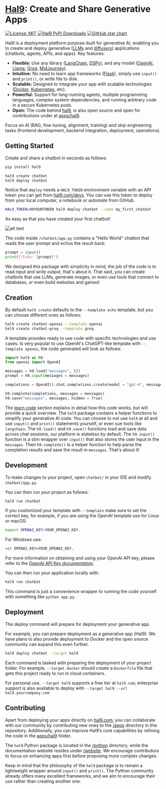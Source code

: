 # [Hal9](https://hal9.com/): Create and Share Generative Apps

[![License: MIT](https://img.shields.io/badge/License-MIT-yellow.svg)](https://opensource.org/licenses/MIT)
[![Hal9 PyPi Downloads](https://img.shields.io/pypi/dm/hal9?label=PyPI)](https://pypistats.org/packages/hal9)
[![GitHub star chart](https://img.shields.io/github/stars/hal9ai/hal9?style=flat-square)](https://star-history.com/#hal9ai/hal9)

Hal9 is a deployment platform purpose-built for generative AI, enabling you to create and deploy generative ([LLMs](https://github.com/Hannibal046/Awesome-LLM) and [diffusers](https://github.com/huggingface/diffusers)) applications (chatbots, agents, APIs, and apps). Key features:
- **Flexible:** Use any library ([LangChain](https://python.langchain.com/v0.1/docs/get_started/quickstart/), [DSPy](https://dspy-docs.vercel.app/docs/quick-start/installation)), and any model ([OpenAI](https://platform.openai.com/docs/api-reference/introduction), [Llama](https://ai.meta.com/blog/5-steps-to-getting-started-with-llama-2/), [Groq](https://docs.api.groq.com/md/tutorials/python.groqapi.html), [MidJourney](https://docs.imagineapi.dev/en)).
- **Intuitive:** No need to learn app frameworks ([Flask](https://flask.palletsprojects.com/en/3.0.x/quickstart/)), simply use `input()` and `print()`, or write file to disk.
- **Scalable:** Designed to integrate your app with scalable technologies ([Docker](https://www.docker.com/), [Kubernetes](https://kubernetes.io/), etc).
- **Powerful:** Support for long-running agents, multiple programming languages, complex system dependencies, and running arbitrary code in a secure Kubernetes pods.
- **Open:** The code behind [hal9](https://hal9.com/apps/hal9), is also open source and open for contributions under at [apps/hal9](https://github.com/hal9ai/hal9/tree/main/apps/hal9).

Focus on AI (RAG, fine-tuning, alignment, training) and skip engineering tasks (frontend development, backend integration, deployment, operations).

## Getting Started

Create and share a chatbot in seconds as follows:

```bash
pip install hal9

hal9 create chatbot
hal9 deploy chatbot
```

Notice that `deploy` needs a `HAL9_TOKEN` environment variable with an API token you can get from [hal9.com/devs](https://hal9.com/devs). You can use this token to deploy from your local computer, a notebook or automate from GitHub.


```bash
HAL9_TOKEN=H9YOURTOKEN hal9 deploy chatbot --name my_first_chatbot
```
As easy as that you have created your first chatbot!

![alt text](image-2.png)

The code inside `/chatbot/app.py` contains a "Hello World" chatbot that reads the user prompt and echos the result back:


```python deploy
prompt = input()
print(f"Echo: {prompt}")
```

We designed this package with simplicity in mind, the job of the code is to read input and write output, that's about it. That said, you can create chatbots that use LLMs, generate images, or even use tools that connect to databases, or even build websites and games!

## Creation

By default `hal9 create` defaults to the `--template echo` template, but you can choose different ones as follows:

```bash
hal9 create chatbot-openai --template openai
hal9 create chatbot-groq --template groq
```

A template provides ready to use code with specific technologies and use cases. Is very popular to use OpenAI's ChatGPT-like template with `--template openai`, the code generated will look as follows:

```python deploy
import hal9 as h9
from openai import OpenAI

messages = h9.load("messages", [])
prompt = h9.input(messages = messages)

completions = OpenAI().chat.completions.create(model = "gpt-4", messages = messages, stream = True)

h9.complete(completions, messages = messages)
h9.save("messages", messages, hidden = True)
```

The [learn code](https://hal9.com/docs/learn/code) section explains in detail how this code works, but will provide a quick overview. The `hal9` package contains a helper functions to simplify your generative AI code. You can choose to not use `hal9` at all and use `input()` and `print()` statements yourself, or even sue tools like `langchain`. The `h9.load()` and `h9.save()` functions load and save data across chat sessions, our platform is stateless by default. The `h9.input()` function is a slim wrapper over `input()` that also stores the user input in the `messages`. Then `h9.complete()` is a helper function to help parse the completion results and save the result in `messages`. That's about it!

## Development

To make changes to your project, open `chatbot/` in your IDE and modify `chatbot/app.py`.

You can then run your project as follows:

```bash
hal9 run chatbot
```

If you customized your template with `--template` make sure to set the correct key, for example, if you are using the OpenAI template use for Linux or macOS:

```bash
export OPENAI_KEY=YOUR_OPENAI_KEY.
```
For Windows use:

```bash
set OPENAI_KEY=YOUR_OPENAI_KEY.
```

For more information on obtaining and using your OpenAI API key, please refer to the [OpenAI API Key documentation](https://help.openai.com/en/articles/4936850-where-do-i-find-my-openai-api-key).


You can then run your application locally with:

```bash
hal9 run chatbot
```

This command is just a convenience wrapper to running the code yourself with something like `python app.py`.

## Deployment

The deploy command will prepare for deployment your generative app.

For example, you can prepare deployment as a generative app (Hal9). We have plans to also provide deployment to Docker and the open source community can expand this even further.

```bash
hal9 deploy chatbot --target hal9
```

Each command is tasked with preparing the deployment of your project folder. For example, `--target docker` should create a `Dockerfile` file that gets this project ready to run in cloud containers.

For personal use, `--target hal9` supports a free tier at `hal9.com`; enterprise support is also available to deploy with `--target hal9 --url hal9.yourcompany.com`

## Contributing

Apart from deploying your apps directly on [hal9.com](https://hal9.com), you can collaborate with our community by contributing new ones to the [/apps](https://github.com/hal9ai/hal9/tree/main/apps/hal9) directory in this repository. Additionally, you can improve Hal9’s core capabilities by refining the code in the [apps/hal9](https://github.com/hal9ai/hal9/tree/main/apps/hal9) folder.

The `hal9` Python package is located in the [/python](https://github.com/hal9ai/hal9/tree/main/python) directory, while the documentation website resides under [/website](https://github.com/hal9ai/hal9/tree/main/website). We encourage contributors to focus on enhancing apps first before proposing more complex changes.

Keep in mind that the philosophy of the `hal9` package is to remain a lightweight wrapper around `input()` and `print()`. The Python community already offers many excellent frameworks, and we aim to encourage their use rather than creating another one.
